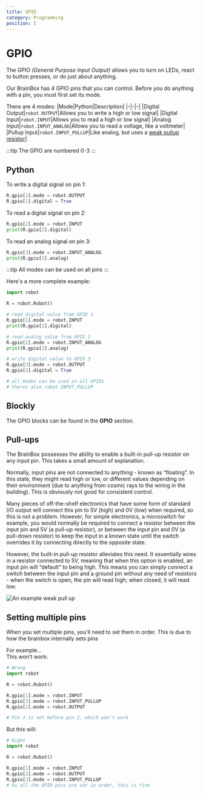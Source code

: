 ```yaml
---
title: GPIO
category: Programming
position: 5
---
```

# GPIO

The GPIO _(General Purpose Input Output)_ allows you to turn on LEDs, react to button presses, or do just about anything.

Our BrainBox has 4 GPIO pins that you can control. Before you do anything with a pin, you must first set its mode.

There are 4 modes:
|Mode|Python|Description|
|-|-|-|
|Digital Output|`robot.OUTPUT`|Allows you to write a high or low signal|
|Digital Input|`robot.INPUT`|Allows you to read a high or low signal|
|Analog Input|`robot.INPUT_ANALOG`|Allows you to read a voltage, like a voltmeter|
|Pullup Input|`robot.INPUT_PULLUP`|Like analog, but uses a [weak pullup resistor](/docs/gpio.html#pull-ups)|

:::tip
The GPIO are numbered 0-3
:::

## Python

To write a digital signal on pin 1:

```python
R.gpio[1].mode = robot.OUTPUT
R.gpio[1].digital = True
```

To read a digital signal on pin 2:

```python
R.gpio[2].mode = robot.INPUT
print(R.gpio[2].digital)
```

To read an analog signal on pin 3:

```python
R.gpio[3].mode = robot.INPUT_ANALOG
print(R.gpio[3].analog)
```

:::tip
All modes can be used on all pins
:::

Here's a more complete example:

```python
import robot

R = robot.Robot()

# read digital value from GPIO 1
R.gpio[1].mode = robot.INPUT
print(R.gpio[1].digital)

# read analog value from GPIO 2
R.gpio[2].mode = robot.INPUT_ANALOG
print(R.gpio[2].analog)

# write digital value to GPIO 3
R.gpio[3].mode = robot.OUTPUT
R.gpio[3].digital = True

# all modes can be used on all GPIOs
# theres also robot.INPUT_PULLUP
```

## Blockly

The GPIO blocks can be found in the **GPIO** section.

## Pull-ups

The BrainBox possesses the ability to enable a built-in pull-up resistor on any input pin. This takes a small amount of explanation.

Normally, input pins are not connected to anything - known as “floating”. In this state, they might read high or low, or different values depending on their environment (due to anything from cosmic rays to the wiring in the building). This is obviously not good for consistent control.

Many pieces of off-the-shelf electronics that have some form of standard I/O output will connect this pin to 5V (high) and 0V (low) when required, so this is not a problem. However, for simple electronics, a microswitch for example, you would normally be required to connect a resistor between the input pin and 5V (a pull-up resistor), or between the input pin and 0V (a pull-down resistor) to keep the input in a known state until the switch overrides it by connecting directly to the opposite state.

However, the built-in pull-up resistor alleviates this need. It essentially wires in a resistor connected to 5V, meaning that when this option is enabled, an input pin will “default” to being high. This means you can simply connect a switch between the input pin and a ground pin without any need of resistors - when the switch is open, the pin will read high; when closed, it will read low.

![An example weak pull up](/images/capture.png)

## Setting multiple pins

When you set multiple pins, you'll need to set them in order. This is due to how the brainbox internally sets pins

For example...<br/>
This won't work:
```python
# Wrong
import robot

R = robot.Robot()

R.gpio[1].mode = robot.INPUT
R.gpio[3].mode = robot.INPUT_PULLUP
R.gpio[2].mode = robot.OUTPUT

# Pin 3 is set before pin 2, which won't work
```
But this will:
```python
# Right
import robot

R = robot.Robot()

R.gpio[1].mode = robot.INPUT
R.gpio[2].mode = robot.OUTPUT
R.gpio[3].mode = robot.INPUT_PULLUP
# As all the GPIO pins are set in order, this is fine
```
